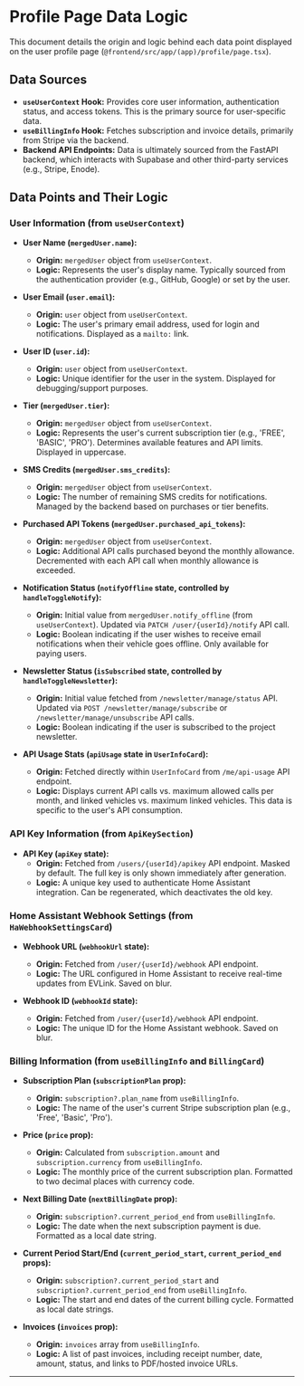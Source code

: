 # Profile Page Data Logic

This document details the origin and logic behind each data point displayed on the user profile page (`@frontend/src/app/(app)/profile/page.tsx`).

## Data Sources

- **`useUserContext` Hook:** Provides core user information, authentication status, and access tokens. This is the primary source for user-specific data.
- **`useBillingInfo` Hook:** Fetches subscription and invoice details, primarily from Stripe via the backend.
- **Backend API Endpoints:** Data is ultimately sourced from the FastAPI backend, which interacts with Supabase and other third-party services (e.g., Stripe, Enode).

## Data Points and Their Logic

### User Information (from `useUserContext`)

- **User Name (`mergedUser.name`):**
  - **Origin:** `mergedUser` object from `useUserContext`.
  - **Logic:** Represents the user's display name. Typically sourced from the authentication provider (e.g., GitHub, Google) or set by the user.

- **User Email (`user.email`):**
  - **Origin:** `user` object from `useUserContext`.
  - **Logic:** The user's primary email address, used for login and notifications. Displayed as a `mailto:` link.

- **User ID (`user.id`):**
  - **Origin:** `user` object from `useUserContext`.
  - **Logic:** Unique identifier for the user in the system. Displayed for debugging/support purposes.

- **Tier (`mergedUser.tier`):**
  - **Origin:** `mergedUser` object from `useUserContext`.
  - **Logic:** Represents the user's current subscription tier (e.g., 'FREE', 'BASIC', 'PRO'). Determines available features and API limits. Displayed in uppercase.

- **SMS Credits (`mergedUser.sms_credits`):**
  - **Origin:** `mergedUser` object from `useUserContext`.
  - **Logic:** The number of remaining SMS credits for notifications. Managed by the backend based on purchases or tier benefits.

- **Purchased API Tokens (`mergedUser.purchased_api_tokens`):**
  - **Origin:** `mergedUser` object from `useUserContext`.
  - **Logic:** Additional API calls purchased beyond the monthly allowance. Decremented with each API call when monthly allowance is exceeded.

- **Notification Status (`notifyOffline` state, controlled by `handleToggleNotify`):**
  - **Origin:** Initial value from `mergedUser.notify_offline` (from `useUserContext`). Updated via `PATCH /user/{userId}/notify` API call.
  - **Logic:** Boolean indicating if the user wishes to receive email notifications when their vehicle goes offline. Only available for paying users.

- **Newsletter Status (`isSubscribed` state, controlled by `handleToggleNewsletter`):**
  - **Origin:** Initial value fetched from `/newsletter/manage/status` API. Updated via `POST /newsletter/manage/subscribe` or `/newsletter/manage/unsubscribe` API calls.
  - **Logic:** Boolean indicating if the user is subscribed to the project newsletter.

- **API Usage Stats (`apiUsage` state in `UserInfoCard`):**
  - **Origin:** Fetched directly within `UserInfoCard` from `/me/api-usage` API endpoint.
  - **Logic:** Displays current API calls vs. maximum allowed calls per month, and linked vehicles vs. maximum linked vehicles. This data is specific to the user's API consumption.

### API Key Information (from `ApiKeySection`)

- **API Key (`apiKey` state):**
  - **Origin:** Fetched from `/users/{userId}/apikey` API endpoint. Masked by default. The full key is only shown immediately after generation.
  - **Logic:** A unique key used to authenticate Home Assistant integration. Can be regenerated, which deactivates the old key.

### Home Assistant Webhook Settings (from `HaWebhookSettingsCard`)

- **Webhook URL (`webhookUrl` state):**
  - **Origin:** Fetched from `/user/{userId}/webhook` API endpoint.
  - **Logic:** The URL configured in Home Assistant to receive real-time updates from EVLink. Saved on blur.

- **Webhook ID (`webhookId` state):**
  - **Origin:** Fetched from `/user/{userId}/webhook` API endpoint.
  - **Logic:** The unique ID for the Home Assistant webhook. Saved on blur.

### Billing Information (from `useBillingInfo` and `BillingCard`)

- **Subscription Plan (`subscriptionPlan` prop):**
  - **Origin:** `subscription?.plan_name` from `useBillingInfo`.
  - **Logic:** The name of the user's current Stripe subscription plan (e.g., 'Free', 'Basic', 'Pro').

- **Price (`price` prop):**
  - **Origin:** Calculated from `subscription.amount` and `subscription.currency` from `useBillingInfo`.
  - **Logic:** The monthly price of the current subscription plan. Formatted to two decimal places with currency code.

- **Next Billing Date (`nextBillingDate` prop):**
  - **Origin:** `subscription?.current_period_end` from `useBillingInfo`.
  - **Logic:** The date when the next subscription payment is due. Formatted as a local date string.

- **Current Period Start/End (`current_period_start`, `current_period_end` props):**
  - **Origin:** `subscription?.current_period_start` and `subscription?.current_period_end` from `useBillingInfo`.
  - **Logic:** The start and end dates of the current billing cycle. Formatted as local date strings.

- **Invoices (`invoices` prop):**
  - **Origin:** `invoices` array from `useBillingInfo`.
  - **Logic:** A list of past invoices, including receipt number, date, amount, status, and links to PDF/hosted invoice URLs.

---